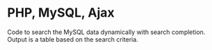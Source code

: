 # PHP, MySQL, Ajax

Code to search the MySQL data dynamically with search completion. Output is a table based on the search criteria.

